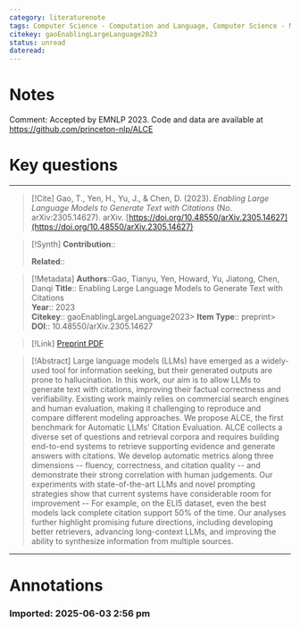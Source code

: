 ```yaml
---
category: literaturenote
tags: Computer Science - Computation and Language, Computer Science - Machine Learning, Computer Science - Information Retrieval
citekey: gaoEnablingLargeLanguage2023
status: unread
dateread:
---
```

# Notes


Comment: Accepted by EMNLP 2023. Code and data are available at https://github.com/princeton-nlp/ALCE


# Key questions



---
> [!Cite]
> Gao, T., Yen, H., Yu, J., & Chen, D. (2023). _Enabling Large Language Models to Generate Text with Citations_ (No. arXiv:2305.14627). arXiv. [https://doi.org/10.48550/arXiv.2305.14627](https://doi.org/10.48550/arXiv.2305.14627)

> [!Synth]
> **Contribution**::  
>   
> **Related**:: 

> [!Metadata]
> **Authors**::Gao, Tianyu, Yen, Howard, Yu, Jiatong, Chen, Danqi
> **Title**:: Enabling Large Language Models to Generate Text with Citations  
> **Year**:: 2023  
> **Citekey**:: gaoEnablingLargeLanguage2023> **Item Type**:: preprint> **DOI**:: 10.48550/arXiv.2305.14627

> [!Link]
> [Preprint PDF](file:///Users/ryanchen/Zotero/storage/YTQZ3MU2/Gao%20et%20al.%20-%202023%20-%20Enabling%20Large%20Language%20Models%20to%20Generate%20Text%20with%20Citations.pdf)

> [!Abstract]
> Large language models (LLMs) have emerged as a widely-used tool for information seeking, but their generated outputs are prone to hallucination. In this work, our aim is to allow LLMs to generate text with citations, improving their factual correctness and verifiability. Existing work mainly relies on commercial search engines and human evaluation, making it challenging to reproduce and compare different modeling approaches. We propose ALCE, the first benchmark for Automatic LLMs' Citation Evaluation. ALCE collects a diverse set of questions and retrieval corpora and requires building end-to-end systems to retrieve supporting evidence and generate answers with citations. We develop automatic metrics along three dimensions -- fluency, correctness, and citation quality -- and demonstrate their strong correlation with human judgements. Our experiments with state-of-the-art LLMs and novel prompting strategies show that current systems have considerable room for improvement -- For example, on the ELI5 dataset, even the best models lack complete citation support 50% of the time. Our analyses further highlight promising future directions, including developing better retrievers, advancing long-context LLMs, and improving the ability to synthesize information from multiple sources.
---

# Annotations

### Imported: 2025-06-03 2:56 pm





